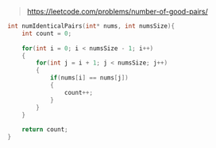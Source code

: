 > https://leetcode.com/problems/number-of-good-pairs/

``` c
int numIdenticalPairs(int* nums, int numsSize){
    int count = 0;
    
    for(int i = 0; i < numsSize - 1; i++)
    {
        for(int j = i + 1; j < numsSize; j++)
        {
            if(nums[i] == nums[j])
            {
                count++;
            }
        }
    }
    
    return count;
}
```